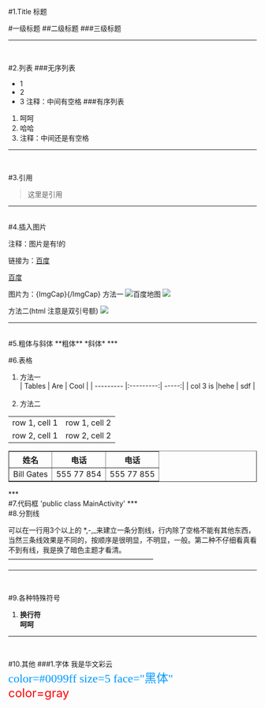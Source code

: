 #1.Title 标题

#一级标题
##二级标题
###三级标题

***
 <br>

#2.列表 
###无序列表
* 1 
* 2
* 3
注释：中间有空格
###有序列表
1. 呵呵
2. 哈哈
3. 注释：中间还是有空格 
***
 <br>

#3.引用
>这里是引用
***
 <br>
#4.插入图片


注释：图片是有!的

链接为：[百度](http://www.baidu.com)

<a href="http://www.baidu.com">
百度</a>


图片为：![](){ImgCap}{/ImgCap}
方法一
![百度地图](http://ugc.qpic.cn/baikepic2/11878/20150212105527-1198394474.jpg/0)
![](http://ugc.qpic.cn/baikepic2/11878/20150212105527-1198394474.jpg/0)

方法二(html 注意是双引号额)
<img src="http://ugc.qpic.cn/baikepic2/11878/20150212105527-1198394474.jpg/0"/>
***
 <br>
#5.粗体与斜体
**粗体**
*斜体*
***
 <br>

#6.表格
1. 方法一<br>
| Tables	| Are		| Cool	|
| --------- |:---------:| -----:|
| col 3 is	|hehe		|	sdf	|
<br> <br>
2. 方法二
<table >
<tr>
<td>row 1, cell 1</td>
<td>row 1, cell 2</td>
</tr>
<tr>
<td>row 2, cell 1</td>
<td>row 2, cell 2</td>
</tr>
</table>

<table border="1">
<tr>
  <th>姓名</th>
  <th>电话</th>
  <th>电话</th>
</tr>
<tr>
  <td>Bill Gates</td>
  <td>555 77 854</td>
  <td>555 77 855</td>
</tr>
</table>
***
 <br>
#7.代码框
'public class MainActivity'
***
 <br>
#8.分割线

可以在一行用3个以上的 *,-,_来建立一条分割线，行内除了空格不能有其他东西，当然三条线效果是不同的，按顺序是很明显，不明显，一般。第二种不仔细看真看不到有线，我是换了暗色主题才看清。<br>
—————————————————————
****
<br>

#9.各种特殊符号
1.  **换行符** <br> <b>呵呵</b>

***
<br>

#10.其他
###1.字体
<font face="楷体">我是华文彩云</font><br>
<font color=#0099ff size=5 face="黑体">color=#0099ff size=5 face="黑体"</font><br>
<font color=red size=5 >color=gray</font>